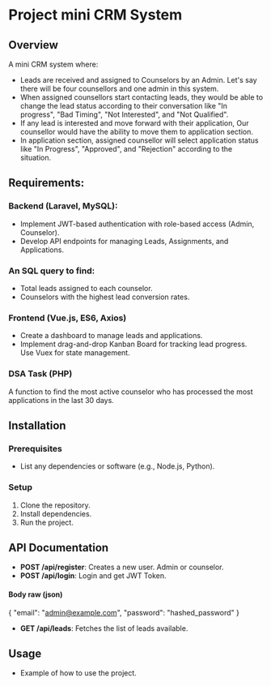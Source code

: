 # Project mini CRM System

## Overview
A mini CRM system where:  
- Leads are received and assigned to Counselors by an Admin. Let's say there will be four counsellors and one admin in this system.
- When assigned counsellors start contacting leads, they would be able to change the lead status according to their conversation like "In progress", "Bad Timing", "Not Interested", and "Not Qualified".
- If any lead is interested and move forward with their application, Our counsellor would have the ability to move them to application section.
- In application section, assigned counsellor will select application status like "In Progress", "Approved", and "Rejection" according to the situation.

## Requirements:
### Backend (Laravel, MySQL):
- Implement JWT-based authentication with role-based access (Admin, Counselor).  
- Develop API endpoints for managing Leads, Assignments, and Applications.  
 
### An SQL query to find:  
- Total leads assigned to each counselor.  
- Counselors with the highest lead conversion rates.  

### Frontend (Vue.js, ES6, Axios) 
- Create a dashboard to manage leads and applications.  
- Implement drag-and-drop Kanban Board for tracking lead progress.  
 Use Vuex for state management.  

### DSA Task (PHP)
A function to find the most active counselor who has processed the most applications in the last 30 days.  


## Installation
### Prerequisites
- List any dependencies or software (e.g., Node.js, Python).

### Setup
1. Clone the repository.
2. Install dependencies.
3. Run the project.

## API Documentation

- **POST /api/register**: Creates a new user. Admin or counselor.
- **POST /api/login**: Login and get JWT Token.
#### Body raw (json)
{
  "email": "admin@example.com",
  "password": "hashed_password"
}

- **GET /api/leads**: Fetches the list of leads available.


## Usage
- Example of how to use the project.

